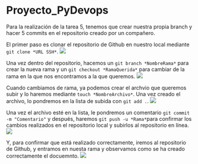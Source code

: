 # Proyecto_PyDevops

Para la realización de la tarea 5, tenemos que crear nuestra propia branch y hacer 5 commits en el repositorio creado por un compañero.

El primer paso es clonar el repositorio de Github en nuestro local mediante `git clone *URL SSH*`.
![](https://i.imgur.com/soCftef.png?1)

Una vez dentro del repositorio, hacemos un `git branch *NombreRama*` para crear la nueva rama y un `git checkout *RamaQuerida*` para cambiar de la rama en la que nos encontramos a la que queremos.
![](https://i.imgur.com/F0hCcF8.png?1)

Cuando cambiamos de rama, ya podemos crear el archvio que queremos subir y lo haremos mediante `touch *NombreArchivo*`. Una vez creado el archivo, lo pondremos en la lista de subida con `git add .`.
![](https://i.imgur.com/Pgltj72.png?2)

Una vez el archivo esté en la lista, le pondremos un comentario `git commit -m "Comentario"` y después, haremos `git push -u *Rama*`para confirmar los cambios realizados en el repositorio local y subirlos al repositorio en línea.
![](https://i.imgur.com/L9dek64.png?1)

Y, para confirmar que está realizado correctamente, iremos al repositorio de Github, y entramos en nuesta rama y observamos como se ha creado correctamente el docuemnto.
![](https://i.imgur.com/ZwmiTGi.png?1)

